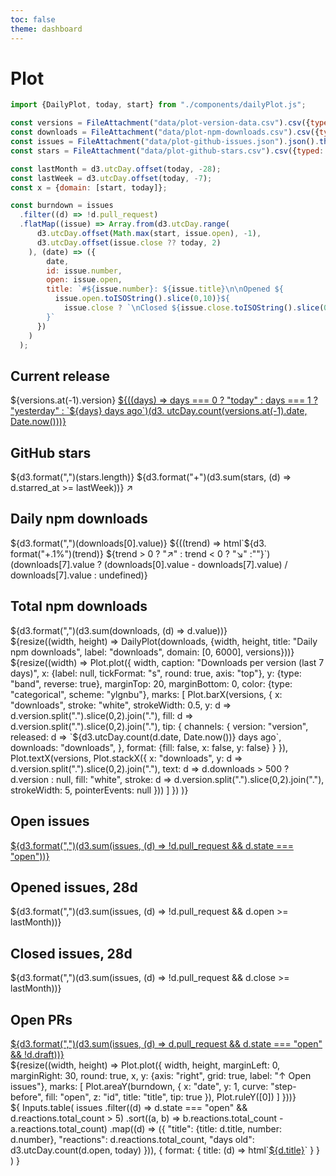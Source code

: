 ```yaml
---
toc: false
theme: dashboard
---
```


# Plot

```js
import {DailyPlot, today, start} from "./components/dailyPlot.js";
```

```js
const versions = FileAttachment("data/plot-version-data.csv").csv({typed: true});
const downloads = FileAttachment("data/plot-npm-downloads.csv").csv({typed: true});
const issues = FileAttachment("data/plot-github-issues.json").json().then((data) => data.map((d) => (d.open = d3.utcDay(new Date(d.created_at)), d.close = d.closed_at ? d3.utcDay(new Date(d.closed_at)) : null, d)));
const stars = FileAttachment("data/plot-github-stars.csv").csv({typed: true});
```

```js
const lastMonth = d3.utcDay.offset(today, -28);
const lastWeek = d3.utcDay.offset(today, -7);
const x = {domain: [start, today]};
```

```js
const burndown = issues
  .filter((d) => !d.pull_request)
  .flatMap((issue) => Array.from(d3.utcDay.range(
      d3.utcDay.offset(Math.max(start, issue.open), -1),
      d3.utcDay.offset(issue.close ?? today, 2)
    ), (date) => ({
        date,
        id: issue.number,
        open: issue.open,
        title: `#${issue.number}: ${issue.title}\n\nOpened ${
          issue.open.toISOString().slice(0,10)}${
            issue.close ? `\nClosed ${issue.close.toISOString().slice(0,10)}` : ""
        }`
      })
    )
  );
```

<div class="grid grid-cols-4" style="grid-auto-rows: 86px;">
  <div class="card">
    <h2>Current release</h2>
    <span class="big">${versions.at(-1).version}</span>
    <a href="https://github.com/observablehq/plot/releases" style="color: inherit;">
        ${((days) => days === 0 ? "today" : days === 1 ? "yesterday" : `${days} days ago`)(d3.  utcDay.count(versions.at(-1).date, Date.now()))}
    </a>
  </div>
  <div class="card">
    <h2>GitHub stars</h2>
    <span class="big">${d3.format(",")(stars.length)}</span>
    <span class="green">${d3.format("+")(d3.sum(stars, (d) => d.starred_at >= lastWeek))} ↗︎</  span>
  </div>
  <div class="card">
    <h2>Daily npm downloads</h2>
    <span class="big">${d3.format(",")(downloads[0].value)}</span>
    ${((trend) => html`<span class="${trend > 0 ? "green" : trend < 0 ? "red" : "muted"}">${d3.  format("+.1%")(trend)} ${trend > 0 ? "↗︎" : trend < 0 ? "↘︎" :""}`)(downloads[7].value ?   (downloads[0].value - downloads[7].value) / downloads[7].value : undefined)}
  </div>
  <div class="card">
    <h2>Total npm downloads</h2>
    <span class="big">${d3.format(",")(d3.sum(downloads, (d) => d.value))}
  </div>
</div>

<div class="card grid grid-cols-1" style="grid-auto-rows: calc(260px + 2rem);">
  ${resize((width, height) => DailyPlot(downloads, {width, height, title: "Daily npm downloads", label: "downloads", domain: [0, 6000], versions}))}
</div>

<div class="card grid grid-cols-1">
  ${resize((width) => Plot.plot({
    width,
    caption: "Downloads per version (last 7 days)",
    x: {label: null, tickFormat: "s", round: true, axis: "top"},
    y: {type: "band", reverse: true},
    marginTop: 20,
    marginBottom: 0,
    color: {type: "categorical", scheme: "ylgnbu"},
    marks: [
      Plot.barX(versions, {
        x: "downloads",
        stroke: "white",
        strokeWidth: 0.5,
        y: d => d.version.split(".").slice(0,2).join("."),
        fill: d => d.version.split(".").slice(0,2).join("."),
        tip: {
          channels: {
            version: "version",
            released: d => `${d3.utcDay.count(d.date, Date.now())} days ago`,
            downloads: "downloads",
          },
          format: {fill: false, x: false, y: false}
        }
      }),
      Plot.textX(versions, Plot.stackX({
        x: "downloads",
        y: d => d.version.split(".").slice(0,2).join("."),
        text: d => d.downloads > 500 ? d.version : null,
        fill: "white",
        stroke: d => d.version.split(".").slice(0,2).join("."),
        strokeWidth: 5,
        pointerEvents: null
      }))
    ]
  })
)}
</div>

<div class="grid grid-cols-4" style="grid-auto-rows: 86px;">
  <div class="card">
    <h2>Open issues</h2>
    <a href="https://github.com/observablehq/plot/issues" class="big" style="color: inherit;">${d3.format(",")(d3.sum(issues, (d) => !d.pull_request && d.state === "open"))}</a>
  </div>
  <div class="card">
    <h2>Opened issues, 28d</h2>
    <span class="big">${d3.format(",")(d3.sum(issues, (d) => !d.pull_request && d.open >= lastMonth))}</span>
  </div>
  <div class="card">
    <h2>Closed issues, 28d</h2>
    <span class="big">${d3.format(",")(d3.sum(issues, (d) => !d.pull_request && d.close >= lastMonth))}</span>
  </div>
  <div class="card">
    <h2>Open PRs</h2>
    <a class="big" href="https://github.com/observablehq/plot/pulls?q=is%3Apr+is%3Aopen+draft%3Afalse" style="color: inherit;">${d3.format(",")(d3.sum(issues, (d) => d.pull_request && d.state === "open" && !d.draft))}</a>
  </div>
</div>

<div class="grid grid-cols-2" style="grid-auto-rows: 276px;">
  <div class="card">${resize((width, height) => Plot.plot({
    width,
    height,
    marginLeft: 0,
    marginRight: 30,
    round: true,
    x,
    y: {axis: "right", grid: true, label: "↑ Open issues"},
    marks: [
      Plot.areaY(burndown, {
        x: "date",
        y: 1,
        curve: "step-before",
        fill: "open",
        z: "id",
        title: "title",
        tip: true
      }),
      Plot.ruleY([0])
    ]
  }))}</div>
  <div class="card" style="padding: 0;">${
    Inputs.table(
      issues
        .filter((d) => d.state === "open" && d.reactions.total_count > 5)
        .sort((a, b) => b.reactions.total_count - a.reactions.total_count)
        .map((d) => ({
          "title": {title: d.title, number: d.number},
          "reactions": d.reactions.total_count,
          "days old": d3.utcDay.count(d.open, today)
        })),
      {
        format: {
          title: (d) => html`<a href=https://github.com/observablehq/plot/issues/${d.number} target=_blank>${d.title}</a>`
        }
      }
    )
  }</div>
</div>

<!--
TODO
- count number of recent issue comments & reactions
- show npm downloads by day of week
- show the size of the bundle, or lines of source code over time
- show [jsDelivr stats](https://www.jsdelivr.com/package/npm/@observablehq/plot?tab=stats)
- show recent GitHub commit activity
-->
